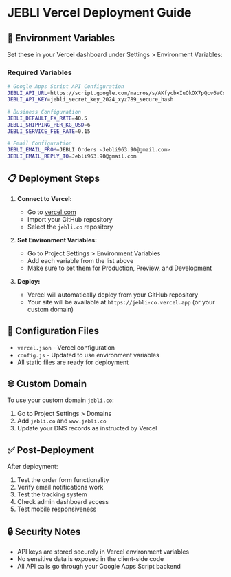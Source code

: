 # JEBLI Vercel Deployment Guide

## 🚀 Environment Variables

Set these in your Vercel dashboard under Settings > Environment Variables:

### Required Variables

```bash
# Google Apps Script API Configuration
JEBLI_API_URL=https://script.google.com/macros/s/AKfycbxIuOkOX7pQcv6VCsTEePGR4hkB731_b2kqYxci_3YhoqZTUHu_x9T-ypqR0eqK0pHlJQ/exec
JEBLI_API_KEY=jebli_secret_key_2024_xyz789_secure_hash

# Business Configuration
JEBLI_DEFAULT_FX_RATE=40.5
JEBLI_SHIPPING_PER_KG_USD=6
JEBLI_SERVICE_FEE_RATE=0.15

# Email Configuration
JEBLI_EMAIL_FROM=JEBLI Orders <Jebli963.90@gmail.com>
JEBLI_EMAIL_REPLY_TO=Jebli963.90@gmail.com
```

## 📋 Deployment Steps

1. **Connect to Vercel:**
   - Go to [vercel.com](https://vercel.com)
   - Import your GitHub repository
   - Select the `jebli.co` repository

2. **Set Environment Variables:**
   - Go to Project Settings > Environment Variables
   - Add each variable from the list above
   - Make sure to set them for Production, Preview, and Development

3. **Deploy:**
   - Vercel will automatically deploy from your GitHub repository
   - Your site will be available at `https://jebli-co.vercel.app` (or your custom domain)

## 🔧 Configuration Files

- `vercel.json` - Vercel configuration
- `config.js` - Updated to use environment variables
- All static files are ready for deployment

## 🌐 Custom Domain

To use your custom domain `jebli.co`:
1. Go to Project Settings > Domains
2. Add `jebli.co` and `www.jebli.co`
3. Update your DNS records as instructed by Vercel

## ✅ Post-Deployment

After deployment:
1. Test the order form functionality
2. Verify email notifications work
3. Test the tracking system
4. Check admin dashboard access
5. Test mobile responsiveness

## 🔒 Security Notes

- API keys are stored securely in Vercel environment variables
- No sensitive data is exposed in the client-side code
- All API calls go through your Google Apps Script backend
